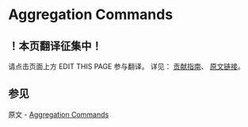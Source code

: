 # Aggregation Commands

## ！本页翻译征集中！

请点击页面上方 EDIT THIS PAGE 参与翻译。
详见：
[贡献指南]( https://github.com/JinMuInfo/MongoDB-Manual-zh/blob/master/CONTRIBUTING.md )、
[原文链接](  https://docs.mongodb.com/manual/reference/operator/aggregation/interface/  )。

## 参见

原文 - [Aggregation Commands]( https://docs.mongodb.com/manual/reference/operator/aggregation/interface/ )


